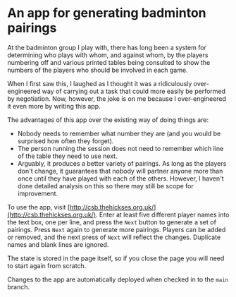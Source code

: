 # An app for generating badminton pairings

At the badminton group I play with, there has long been a system for determining who plays
with whom, and against whom, by the players numbering off and various printed tables being
consulted to show the numbers of the players who should be involved in each game.

When I first saw this, I laughed as I thought it was a ridiculously over-engineered way of
carrying out a task that could more easily be performed by negotiation. Now, however, the joke
is on me because I over-engineered it even more by writing this app.

The advantages of this app over the existing way of doing things are:

* Nobody needs to remember what number they are (and you would be surprised how often they forget).
* The person running the session does not need to remember which line of the table they need to use
next.
* Arguably, it produces a better variety of pairings. As long as the players don't change, it guarantees that nobody will partner anyone more than once until they have played with each of
the others. However, I haven't done detailed analysis on this so there may still be scope for improvement.

To use the app, visit [http://csb.thehickses.org.uk/](http://csb.thehickses.org.uk/). Enter at least five different player names into
the text box, one per line, and press the `Next` button to generate a set of pairings. 
Press `Next` again to generate more pairings. Players can be added or removed, and the next press
of `Next` will reflect the changes. Duplicate names and blank lines are ignored.

The state is stored in the page itself, so if you close the page you will need to start again from scratch.

Changes to the app are automatically deployed when checked in to the `main` branch.